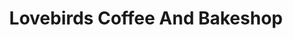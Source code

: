 ---
title: "Lovebirds Coffee And Bakeshop"
url: /san-antonio/lovebirds-coffee-and-bakeshop/
shop: Bäckerei
---
